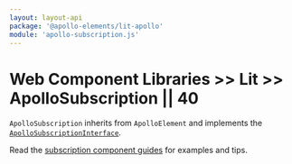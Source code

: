 ```yaml
---
layout: layout-api
package: '@apollo-elements/lit-apollo'
module: 'apollo-subscription.js'
---
```

# Web Component Libraries >> Lit >> ApolloSubscription || 40

`ApolloSubscription` inherits from `ApolloElement` and implements the [`ApolloSubscriptionInterface`](/api/interfaces/subscription/).

Read the [subscription component guides](../../../../guides/usage/subscriptions/) for examples and tips.
